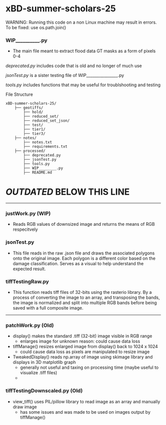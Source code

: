 # xBD-summer-scholars-25

WARNING: Running this code on a non Linux machine may result in errors. To be fixed: use os.path.join()

### WIP__________.py 
- The main file meant to extract flood data GT masks as a form of pixels 0-4

_deprecated.py_ includes code that is old and no longer of much use

_jsonTest.py_ is a sister testing file of WIP________________.py

_tools.py_ includes functions that may be useful for troublshooting and testing

File Structure
~~~
xBD-summer-scholars-25/
    ├── geotiffs/
        ├── hold/
        ├── reduced_set/
        ├── reduced_set_json/
        ├── test/
        ├── tier1/
        ├── tier3/
    ├── notes/
        ├── notes.txt
        ├── requirements.txt
    ├── processed/
        ├── deprecated.py
        ├── jsonTest.py
        ├── tools.py
        ├── WIP________.py
        ├── README.md

~~~





# _OUTDATED_ BELOW THIS LINE
_________________________________________________________
### justWork.py (WIP)
- Reads RGB values of downsized image and returns the means of RGB respecitvely

### jsonTest.py
- This file reads in the raw .json file and draws the associated polygons onto the original image. Each polygon is a different color based on the damage classification. Serves as a visual to help understand the expected result.

### tiffTestingRaw.py 
- This function reads tiff files of 32-bits using the rasterio library. By a process of converting the image to an array, and transposing the bands, the image is normalized and split into multiple RGB bands before being saved with a full composite image. 
________________________________
### patchWork.py (Old)
- display() makes the standard .tiff (32-bit) image visible in RGB range
    - enlarges image for unknown reason: could cause data loss
- tiffManage() resizes enlarged image from display() back to 1024 x 1024
    - could cause data loss as pixels are manipulated to resize image
- TweakedDisplay() reads np.array of image using skimage library and displays in 3D matplotlib graph
    - generally not useful and taxing on processing time (maybe useful to visualize .tiff files)
    - 
### tiffTestingDownscaled.py (Old)
- view_tiff() uses PIL/pillow library to read image as an array and manually draw image
    - has some issues and was made to be used on images output by tiffManage()

